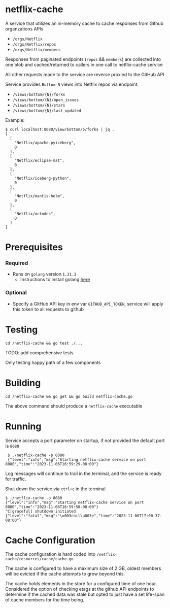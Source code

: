 # netflix-cache
A service that utilizes an in-memory cache to cache responses from Github organzations APIs
* `/orgs/Netflix`
* `/orgs/Netflix/repos`
* `/orgs/Netflix/members`

Responses from paginated endpoints (`repos` && `members`) are collected into one blob and cached/returned to callers in one call to netflix-cache service

All other requests made to the service are reverse proxied to the GitHub API

Service provides `Bottom-N` views into Netflix repos via endpoint:
* `/views/bottom/{N}/forks`
* `/views/bottom/{N}/open_issues`
* `/views/bottom/{N}/stars`
* `/views/bottom/{N}/last_updated`

Example:
```
$ curl localhost:8080/view/bottom/5/forks | jq .
[
  [
    "Netflix/apache-pyiceberg",
    0
  ],
  [
    "Netflix/eclipse-mat",
    0
  ],
  [
    "Netflix/iceberg-python",
    0
  ],
  [
    "Netflix/mantis-helm",
    0
  ],
  [
    "Netflix/octodns",
    0
  ]
]

```
# Prerequisites
### Required
* Runs on `golang` version `1.21.3`
    * Instructions to install golang [here](https://go.dev/doc/install)
### Optional
* Specify a GitHub API key in env var `GITHUB_API_TOKEN`, service will apply this token to all requests to github

# Testing
`cd /netflix-cache && go test ./...`

TODO: add comprehensive tests

Only testing happy path of a few components

# Building
`cd /netflix-cache && go get && go build netflix-cache.go`

The above command should produce a `netflix-cache` executable
# Running
Service accepts a port parameter on startup, if not provided the default port is `8080`
```azure
 $ ./netflix-cache -p 8080
 {"level":"info","msg":"Starting netflix-cache service on port 8080","time":"2023-11-06T16:59:29-08:00"}
```

Log messages will continue to trail in the terminal, and the service is ready for traffic.

Shut down the service via `ctrl+c` in the terminal
```azure
$ ./netflix-cache -p 8080
{"level":"info","msg":"Starting netflix-cache service on port 8080","time":"2023-11-06T16:59:58-08:00"}
^C[graceful] shutdown initiated
{"level":"fatal","msg":"\u003cnil\u003e","time":"2023-11-06T17:00:37-08:00"}
```

# Cache Configuration
The cache configuration is hard coded into `/netflix-cache/resources/cache/cache.go`

The cache is configured to have a maximum size of 2 GB, oldest members will be evicted if the cache attempts to grow beyond this.

The cache holds elements in the store for a configured time of one hour. Considered the option of checking etags at the github API endpoints to determine if the cached data was stale but opted to just have a set life-span of cache members for the time being.